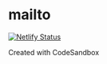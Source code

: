 # mailto

[![Netlify Status](https://api.netlify.com/api/v1/badges/1a02ef23-052a-467d-8781-9851cc6f4a87/deploy-status)](https://app.netlify.com/sites/csb-1vxo84xyr7/deploys)

Created with CodeSandbox
